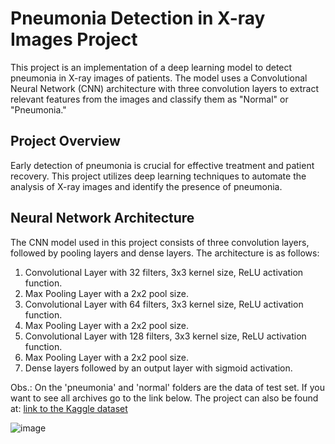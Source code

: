 # Pneumonia Detection in X-ray Images Project

This project is an implementation of a deep learning model to detect pneumonia in X-ray images of patients. The model uses a Convolutional Neural Network (CNN) architecture with three convolution layers to extract relevant features from the images and classify them as "Normal" or "Pneumonia."

## Project Overview

Early detection of pneumonia is crucial for effective treatment and patient recovery. This project utilizes deep learning techniques to automate the analysis of X-ray images and identify the presence of pneumonia.

## Neural Network Architecture

The CNN model used in this project consists of three convolution layers, followed by pooling layers and dense layers. The architecture is as follows:

1. Convolutional Layer with 32 filters, 3x3 kernel size, ReLU activation function.
2. Max Pooling Layer with a 2x2 pool size.
3. Convolutional Layer with 64 filters, 3x3 kernel size, ReLU activation function.
4. Max Pooling Layer with a 2x2 pool size.
5. Convolutional Layer with 128 filters, 3x3 kernel size, ReLU activation function.
6. Max Pooling Layer with a 2x2 pool size.
7. Dense layers followed by an output layer with sigmoid activation.

Obs.: On the 'pneumonia' and 'normal' folders are the data of test set. If you want to see all archives go to the link below.
The project can also be found at: [link to the Kaggle dataset](https://www.kaggle.com/datasets/khoongweihao/covid19-xray-dataset-train-test-sets)

![image](https://github.com/guilhermegobbo/COVID19-XRAY-/assets/136920721/766aa45b-a6e9-437b-8b6d-4fda0977e9ae)

